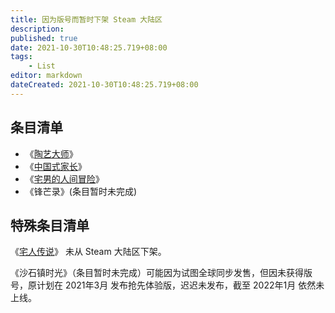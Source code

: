 ```yaml
---
title: 因为版号而暂时下架 Steam 大陆区
description:
published: true
date: 2021-10-30T10:48:25.719+08:00
tags:
    - List
editor: markdown
dateCreated: 2021-10-30T10:48:25.719+08:00
---
```


## 条目清单

+ 《[陶艺大师](/game/陶艺大师.md)》
+ 《[中国式家长](/game/中国式家长.md)》
+ 《[宅男的人间冒险](/game/宅男的人间冒险.md)》
+ 《锋芒录》(条目暂时未完成)

<!--
+ [锋芒录](/game/锋芒录.md)
-->

## 特殊条目清单

《[宅人传说](/game/宅人传说.md)》 未从 Steam 大陆区下架。

<!--
《[沙石镇时光](/game/沙石镇时光.md)》
-->

《沙石镇时光》（条目暂时未完成）可能因为试图全球同步发售，但因未获得版号，原计划在 2021年3月 发布抢先体验版，迟迟未发布，截至 2022年1月 依然未上线。

